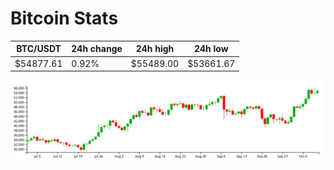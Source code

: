 # Bitcoin Stats

BTC/USDT|24h change|24h high|24h low|
|---|---|---|---|
|$54877.61|0.92%|$55489.00|$53661.67|

<img src="./chart.svg">
